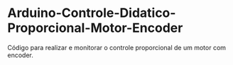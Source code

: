 # Arduino-Controle-Didatico-Proporcional-Motor-Encoder
Código para realizar e monitorar o controle proporcional de um motor com encoder.
